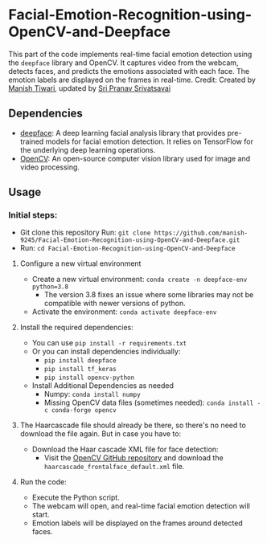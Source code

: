 # Facial-Emotion-Recognition-using-OpenCV-and-Deepface
This part of the code implements real-time facial emotion detection using the `deepface` library and OpenCV. It captures video from the webcam, detects faces, and predicts the emotions associated with each face. The emotion labels are displayed on the frames in real-time.
Credit: Created by [Manish Tiwari](https://github.com/manish-9245/Facial-Emotion-Recognition-using-OpenCV-and-Deepface/tree/main), updated by [Sri Pranav Srivatsavai](https://github.com/sripranav9)

## Dependencies

- [deepface](https://github.com/serengil/deepface): A deep learning facial analysis library that provides pre-trained models for facial emotion detection. It relies on TensorFlow for the underlying deep learning operations.
- [OpenCV](https://opencv.org/): An open-source computer vision library used for image and video processing.

## Usage
### Initial steps:
- Git clone this repository Run: `git clone https://github.com/manish-9245/Facial-Emotion-Recognition-using-OpenCV-and-Deepface.git`
- Run: `cd Facial-Emotion-Recognition-using-OpenCV-and-Deepface`
1. Configure a new virtual environment
   - Create a new virtual environment: `conda create -n deepface-env python=3.8`
     - The version 3.8 fixes an issue where some libraries may not be compatible with newer versions of python.
   - Activate the environment: `conda activate deepface-env`
  
2. Install the required dependencies:
   - You can use `pip install -r requirements.txt`
   - Or you can install dependencies individually:
      - `pip install deepface`
      - `pip install tf_keras`
      - `pip install opencv-python`
    - Install Additional Dependencies as needed
      - Numpy: `conda install numpy`
      - Missing OpenCV data files (sometimes needed): `conda install -c conda-forge opencv`

3. The Haarcascade file should already be there, so there's no need to download the file again. But in case you have to:
   - Download the Haar cascade XML file for face detection:
     - Visit the [OpenCV GitHub repository](https://github.com/opencv/opencv/tree/master/data/haarcascades) and download the `haarcascade_frontalface_default.xml` file.

4. Run the code:
   - Execute the Python script.
   - The webcam will open, and real-time facial emotion detection will start.
   - Emotion labels will be displayed on the frames around detected faces.

